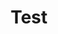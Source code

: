---
type: "test"
title: "Test"
passing_percentage: 70
questions:
  - id: "q1"
    text: "Which feature best characterizes CloudNativePG as a Level 5 Kubernetes Operator?"
    type: "single-answer"
    marks: 2
    options:
      - id: "a"
        text: "It supports only manual scaling of PostgreSQL clusters"
      - id: "b"
        text: "It integrates seamlessly with the Kubernetes API and supports lifecycle automation"
        is_correct: true
      - id: "c"
        text: "It allows PostgreSQL deployment on virtual machines only"
      - id: "d"
        text: "It enables GUI-based PostgreSQL management outside Kubernetes"
  - id: "q2"
    text: "Which features of CloudNativePG enable it to provide high availability and seamless PostgreSQL cluster lifecycle management within Kubernetes?"
    type: "multiple-answers"
    marks: 2
    options:
      - id: "a"
        text: "Declarative configuration via CRDs"
        is_correct: true
      - id: "b"
        text: "Kubernetes-native operator pattern"
        is_correct: true
      - id: "c"
        text: "Manual scaling scripts"
      - id: "d"
        text: "Persistent volumes managed outside Kubernetes"
  - id: "q3"
    text: "What is the name of the PostgreSQL distribution used in this course?"
    type: "short_answer" 
    marks: 2
    correct_answer: "CloudNativePG" 
  - id: "q4"
    text: "In the manifest for a CloudNativePG Cluster, what does the 'instances' field define?"
    type: "single-answer"
    marks: 2
    options:
      - id: "a"
        text: "The number of databases to create inside the cluster."
      - id: "b"
        text: "The specific version of PostgreSQL to be used."
      - id: "c"
        text: "The total number of servers (pods) that will form the PostgreSQL cluster."
        is_correct: true
      - id: "d"
        text: "The amount of storage to allocate."
  - id: "q4"
    text: "According to the course, what is the very first step required before you can deploy a PostgreSQL cluster using a CloudNativePG manifest?"
    type: "single-answer"
    marks: 2
    options:
      - id: "a"
        text: "Create the Persistent Volume Claims manually."
      - id: "b"
        text: "Install the CloudNativePG operator into your Kubernetes cluster."
        is_correct: true
      - id: "c"
        text: "Create the user credentials Secret."
      - id: "d"
        text: "Deploy a connection-pooling application."
  - id: "q5"
    text: "Which of the following are features or benefits provided by the CloudNativePG operator?"
    type: "multiple-answer"
    instructions: "Select all that apply"
    marks: 2
    options:
      - id: "a"
        text: "Built-in high availability with failover capabilities."
        is_correct: true
      - id: "b"
        text: "Management of backup and recovery processes."
        is_correct: true
      - id: "c"
        text: "Automatic performance tuning of SQL queries."
      - id: "d"
        text: "Support for creating read-only replicas for scaling."
        is_correct: true
---